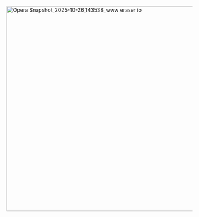 <img width="1312" height="555" alt="Opera Snapshot_2025-10-26_143538_www eraser io" src="https://github.com/user-attachments/assets/82ce2173-d233-48e2-b22b-70aaf6f92793" />
